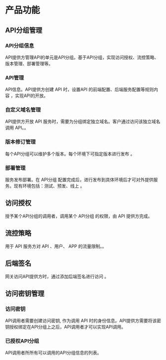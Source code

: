 # 产品功能

## API分组管理

### API分组信息
API提供方管理API的单元是API分组。基于API分组，实现访问授权、流控策略、版本管理、部署管理等。

### API管理
API信息。API提供方创建 API 时，设置API 的前端配置、后端服务配置等规则内容 ，实现API的开放。

### 自定义域名管理
API提供方开放 API 服务时，需要为分组绑定独立域名。客户通过访问该独立域名调用 API。。

### 版本修订管理
每个API分组可以维护多个版本。每个环境下可指定版本进行发布 。

### 部署管理
服务发布部署。在 API分组 配置完成后，进行发布到具体环境后才可对外提供服务。现有环境包括：测试、预发、线上 。



## 访问授权
授予某个API分组的调用者，调用某个 API分组 的权限，由 API 提供方完成。

## 流控策略
用于 API 服务方对 API 、用户、 APP 的流量限制。。


## 后端签名
网关访问API提供方时，通过添加后端签名进行访问 。

## 访问密钥管理
### 访问密钥
API调用者需要创建访问密钥, 作为调用 API 时的身份信息。API提供方需要将该密钥授权绑定在API分组上之后，API调用者才可以实现API调用。

### 已授权API分组
API调用者所所有可以调用的API分组信息的列表。


